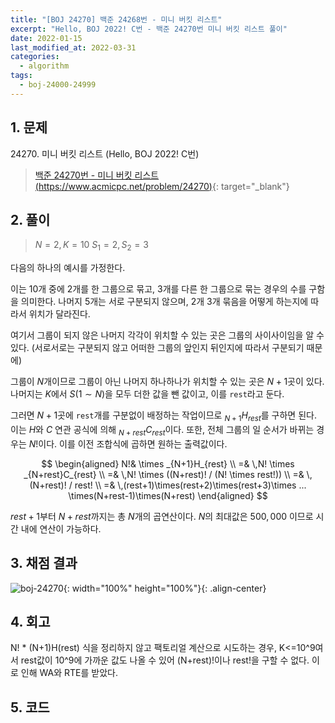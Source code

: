```yaml
---
title: "[BOJ 24270] 백준 24268번 - 미니 버킷 리스트"
excerpt: "Hello, BOJ 2022! C번 - 백준 24270번 미니 버킷 리스트 풀이"
date: 2022-01-15
last_modified_at: 2022-03-31
categories:
  - algorithm
tags:
  - boj-24000-24999
---
```


## 1. 문제
$24270$. 미니 버킷 리스트 (Hello, BOJ 2022! C번)

> [백준 24270번 - 미니 버킷 리스트 (https://www.acmicpc.net/problem/24270)](https://www.acmicpc.net/problem/24270){: target="_blank"}

## 2. 풀이

> $N=2, K=10$
$S_1=2,\, S_2=3$

다음의 하나의 예시를 가정한다.

이는 $10$개 중에 $2$개를 한 그룹으로 묶고, $3$개를 다른 한 그룹으로 묶는 경우의 수를 구함을 의미한다. 나머지 $5$개는 서로 구분되지 않으며, $2$개 $3$개 묶음을 어떻게 하는지에 따라서 위치가 달라진다. 

여기서 그룹이 되지 않은 나머지 각각이 위치할 수 있는 곳은 그룹의 사이사이임을 알 수 있다. (서로서로는 구분되지 않고 어떠한 그룹의 앞인지 뒤인지에 따라서 구분되기 때문에)

그룹이 $N$개이므로 그룹이 아닌 나머지 하나하나가 위치할 수 있는 곳은 $N+1$곳이 있다. 나머지는 $K$에서 $S(1\sim N)$을 모두 더한 값을 뺀 값이고, 이를 `rest`라고 둔다. 

그러면 $N+1$곳에 `rest`개를 구분없이 배정하는 작업이므로 $_{N+1}H_{rest}$를 구하면 된다. 이는 $H$와 $C$ 연관 공식에 의해 $_{N+rest}C_{rest}$이다. 또한, 전체 그룹의 일 순서가 바뀌는 경우는 $N!$이다. 이를 이전 조합식에 곱하면 원하는 출력값이다.

$$
\begin{aligned}
N!& \times _{N+1}H_{rest} \\
=& \,N! \times _{N+rest}C_{rest} \\
=& \,N! \times ((N+rest)! / (N! \times rest!)) \\
=& \,(N+rest)! / rest! \\
=& \,(rest+1)\times(rest+2)\times(rest+3)\times ... \times(N+rest-1)\times(N+rest)
\end{aligned}
$$

$rest+1$부터 $N+rest$까지는 총 $N$개의 곱연산이다. $N$의 최대값은 $500,000$ 이므로 시간 내에 연산이 가능하다. 

## 3. 채점 결과

![boj-24270](https://user-images.githubusercontent.com/30232837/161063375-1ed29cd1-22f9-40a1-b50d-e6918736d930.png "boj-24270"){: width="100%" height="100%"}{: .align-center}

## 4. 회고

N! * (N+1)H(rest) 식을 정리하지 않고 팩토리얼 계산으로 시도하는 경우, K<=10^9여서 rest값이 10^9에 가까운 값도 나올 수 있어 (N+rest)!이나 rest!을 구할 수 없다. 이로 인해 WA와 RTE를 받았다.

## 5. 코드

<script src="https://gist.github.com/BurningFalls/bddf280a0dfea86fcd2a1dab09378b09.js"></script>